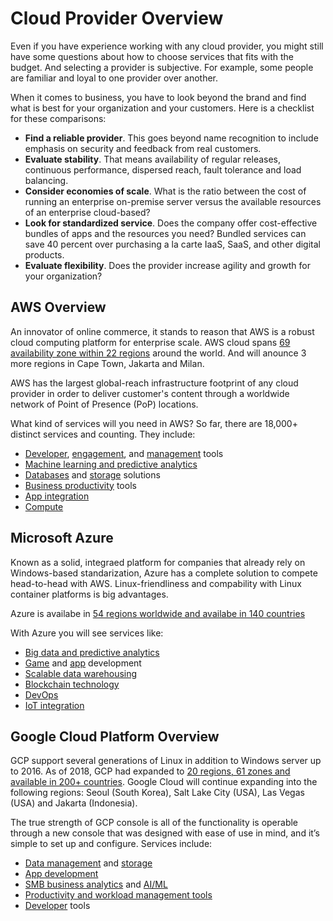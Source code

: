 # Cloud Provider Overview

Even if you have experience working with any cloud provider, you might still have some questions about how to choose services that fits with the budget. And selecting a provider is subjective. For example, some people are familiar and loyal to one provider over another.

When it comes to business, you have to look beyond the brand and find what is best for your organization and your customers. Here is a checklist for these comparisons:

- **Find a reliable provider**. This goes beyond name recognition to include emphasis on security and feedback from real customers.
- **Evaluate stability**. That means availability of regular releases, continuous performance, dispersed reach, fault tolerance and load balancing.
- **Consider economies of scale**. What is the ratio between the cost of running an enterprise on-premise server versus the available resources of an enterprise cloud-based?
- **Look for standardized service**. Does the company offer cost-effective bundles of apps and the resources you need? Bundled services can save 40 percent over purchasing a la carte IaaS, SaaS, and other digital products.
- **Evaluate flexibility**. Does the provider increase agility and growth for your organization?

## AWS Overview
An innovator of online commerce, it stands to reason that AWS is a robust cloud computing platform for enterprise scale. AWS cloud spans [69 availability zone within 22 regions](https://aws.amazon.com/id/about-aws/global-infrastructure/) around the world. And will anounce 3 more regions in Cape Town, Jakarta and Milan.

AWS has the largest global-reach infrastructure footprint of any cloud provider in order to deliver customer's content through a worldwide network of Point of Presence (PoP) locations.

What kind of services will you need in AWS? So far, there are 18,000+ distinct services and counting. They include:
- [Developer](https://docs.aws.amazon.com/whitepapers/latest/aws-overview/developer-tools.html), [engagement](https://docs.aws.amazon.com/whitepapers/latest/aws-overview/customer-engagement.html), and [management](https://aws.amazon.com/marketplace/b/4988013011/.filter-extra-3) tools
- [Machine learning and predictive analytics](https://aws.amazon.com/machine-learning/?nc1=h_ls)
- [Databases](https://docs.aws.amazon.com/whitepapers/latest/aws-overview/database.html) and [storage](https://docs.aws.amazon.com/whitepapers/latest/aws-overview/storage-services.html) solutions
- [Business productivity](https://aws.amazon.com/campaigns/aws-smart-business/) tools
- [App integration](https://aws.amazon.com/products/application-integration/?nc1=h_ls)
- [Compute](https://aws.amazon.com/products/compute/?nc1=h_ls)


## Microsoft Azure

Known as a solid, integraed platform for companies that already rely on Windows-based standarization, Azure has a complete solution to compete head-to-head with AWS. Linux-friendliness and compability with Linux container platforms is big advantages.

Azure is availabe in [54 regions worldwide and availabe in 140 countries](https://azure.microsoft.com/en-us/global-infrastructure/regions/)

With Azure you will see services like:

- [Big data and predictive analytics]((https://azure.microsoft.com/en-us/solutions/big-data/))
- [Game](https://azure.microsoft.com/en-us/solutions/gaming/) and [app](https://azure.microsoft.com/en-us/developer/) development
- [Scalable data warehousing](https://azure.microsoft.com/en-us/solutions/data-warehouse/)
- [Blockchain technology](https://azure.microsoft.com/en-us/solutions/blockchain/)
- [DevOps](https://azure.microsoft.com/en-us/services/devops/)
- [IoT integration](https://docs.microsoft.com/en-us/azure/iot-hub/)

## Google Cloud Platform Overview

GCP support several generations of Linux in addition to Windows server up to 2016. As of 2018, GCP had expanded to [20 regions, 61 zones and available in 200+ countries](https://cloud.google.com/about/locations/). Google Cloud will continue expanding into the following regions: Seoul (South Korea), Salt Lake City (USA), Las Vegas (USA) and Jakarta (Indonesia).

The true strength of GCP console is all of the functionality is operable through a new console that was designed with ease of use in mind, and it’s simple to set up and configure. Services include:

- [Data management](https://cloud.google.com/blog/topics/partners/delivering-end-to-end-data-analytics-and-data-management-solutions-with-informatica) and [storage](https://cloud.google.com/storage/)
- [App development](https://cloud.google.com/appengine/)
- [SMB business analytics](https://cloud.google.com/solutions/business-intelligence/) and [AI/ML](https://cloud.google.com/products/ai/)
- [Productivity and workload management tools](https://cloud.google.com/resource-manager/)
- [Developer](https://cloud.google.com/tools/docs/?hl=id) tools
